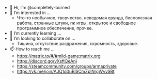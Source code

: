 - 👋 Hi, I’m @completely-burned
- 👀 I’m interested in ...
  - Что-то необычное, творчество, неведомая ерунда, бесполезная работа, странные штуки, пк игры, открытое и свободное программное обеспечение, прочее.
- 🌱 I’m currently learning ...
- 💞️ I’m looking to collaborate on ...
  - Тишина, отсутствие раздражения, скромность, здоровье.
- 📫 How to reach me ...  
    - https://matrix.to/#/#mild-game:matrix.org  
    - https://discord.gg/vXsftQeAnj  
    - https://steamcommunity.com/groups/armaprivate  
    - https://vk.me/join/AJQ1d0uBlSCmZplNrgWvvSBt

<!---
completely-burned/completely-burned is a ✨ special ✨ repository because its `README.md` (this file) appears on your GitHub profile.
You can click the Preview link to take a look at your changes.
--->
